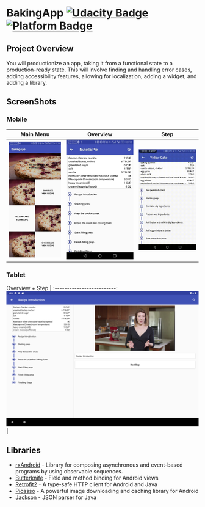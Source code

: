 # BakingApp [![Udacity Badge](https://badgen.net/badge/udacity/Android%20Nanodegree/blue)](https://www.udacity.com/nanodegree) [![Platform Badge](https://badgen.net/badge/platform/Android/green)]()

## Project Overview

You will productionize an app, taking it from a functional state to a production-ready state. This will involve finding and handling error cases, adding accessibility features, allowing for localization, adding a widget, and adding a library.

## ScreenShots

### Mobile

Main Menu|Overview|Step 
:-------------------------:|:-------------------------:|:-------------------------:|
![](readme-res/BakingAppMain.jpg)|![](readme-res/BakingAppSteps.jpg)|![](readme-res/BakingAppVideo.gif)  

### Tablet

Overview + Step | 
:-------------------------:
![](readme-res/BakingApp-tablet.png)| 
## Libraries
* [rxAndroid](https://github.com/ReactiveX/RxAndroid) - Library for composing asynchronous and event-based programs by using observable sequences.
* [Butterknife](https://jakewharton.github.io/butterknife/) - Field and method binding for Android views
* [Retrofit2](http://square.github.io/retrofit/) - A type-safe HTTP client for Android and Java
* [Picasso](https://square.github.io/picasso/) - A powerful image downloading and caching library for Android
* [Jackson](https://github.com/FasterXML/jackson) - JSON parser for Java

